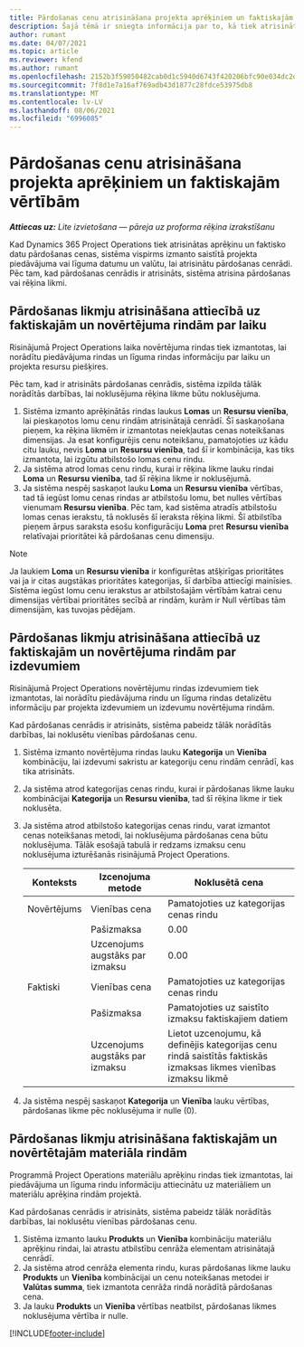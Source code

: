 ```yaml
---
title: Pārdošanas cenu atrisināšana projekta aprēķiniem un faktiskajām vērtībām
description: Šajā tēmā ir sniegta informācija par to, kā tiek atrisināti projekta pārdošanas aprēķini un faktiskās vērtības.
author: rumant
ms.date: 04/07/2021
ms.topic: article
ms.reviewer: kfend
ms.author: rumant
ms.openlocfilehash: 2152b3f59050482cab0d1c5940d6743f420206bfc90e034dc2d754df8bd513a5
ms.sourcegitcommit: 7f8d1e7a16af769adb43d1877c28fdce53975db8
ms.translationtype: MT
ms.contentlocale: lv-LV
ms.lasthandoff: 08/06/2021
ms.locfileid: "6996085"
---
```

# <a name="resolve-sales-prices-for-project-estimates-and-actuals"></a>Pārdošanas cenu atrisināšana projekta aprēķiniem un faktiskajām vērtībām

_**Attiecas uz:** Lite izvietošana — pāreja uz proforma rēķina izrakstīšanu_

Kad Dynamics 365 Project Operations tiek atrisinātas aprēķinu un faktisko datu pārdošanas cenas, sistēma vispirms izmanto saistītā projekta piedāvājuma vai līguma datumu un valūtu, lai atrisinātu pārdošanas cenrādi. Pēc tam, kad pārdošanas cenrādis ir atrisināts, sistēma atrisina pārdošanas vai rēķina likmi.

## <a name="resolve-sales-rates-on-actual-and-estimate-lines-for-time"></a>Pārdošanas likmju atrisināšana attiecībā uz faktiskajām un novērtējuma rindām par laiku

Risinājumā Project Operations laika novērtējuma rindas tiek izmantotas, lai norādītu piedāvājuma rindas un līguma rindas informāciju par laiku un projekta resursu piešķires.

Pēc tam, kad ir atrisināts pārdošanas cenrādis, sistēma izpilda tālāk norādītās darbības, lai noklusējuma rēķina likme būtu noklusējuma.

1. Sistēma izmanto aprēķinātās rindas laukus **Lomas** un **Resursu vienība**, lai pieskaņotos lomu cenu rindām atrisinātajā cenrādī. Šī saskaņošana pieņem, ka rēķina likmēm ir izmantotas neiekļautas cenas noteikšanas dimensijas. Ja esat konfigurējis cenu noteikšanu, pamatojoties uz kādu citu lauku, nevis **Loma** un **Resursu vienība**, tad šī ir kombinācija, kas tiks izmantota, lai izgūtu atbilstošo lomas cenu rindu.
2. Ja sistēma atrod lomas cenu rindu, kurai ir rēķina likme lauku rindai **Loma** un **Resursu vienība**, tad šī rēķina likme ir noklusējumā.
3. Ja sistēma nespēj saskaņot lauku **Loma** un **Resursu vienība** vērtības, tad tā iegūst lomu cenas rindas ar atbilstošu lomu, bet nulles vērtības vienumam **Resursu vienība**. Pēc tam, kad sistēma atradīs atbilstošu lomas cenas ierakstu, tā noklusēs šī ieraksta rēķina likmi. Šī atbilstība pieņem ārpus saraksta esošu konfigurāciju **Loma** pret **Resursu vienība** relatīvajai prioritātei kā pārdošanas cenu dimensiju.

> [!NOTE]
> Ja laukiem **Loma** un **Resursu vienība** ir konfigurētas atšķirīgas prioritātes vai ja ir citas augstākas prioritātes kategorijas, šī darbība attiecīgi mainīsies. Sistēma iegūst lomu cenu ierakstus ar atbilstošajām vērtībām katrai cenu dimensijas vērtībai prioritātes secībā ar rindām, kurām ir Null vērtības tām dimensijām, kas tuvojas pēdējam.

## <a name="resolve-sales-rates-on-actual-and-estimate-lines-for-expense"></a>Pārdošanas likmju atrisināšana attiecībā uz faktiskajām un novērtējuma rindām par izdevumiem

Risinājumā Project Operations novērtējumu rindas izdevumiem tiek izmantotas, lai norādītu piedāvājuma rindu un līguma rindas detalizētu informāciju par projekta izdevumiem un izdevumu novērtējuma rindām.

Kad pārdošanas cenrādis ir atrisināts, sistēma pabeidz tālāk norādītās darbības, lai noklusētu vienības pārdošanas cenu.

1. Sistēma izmanto novērtējuma rindas lauku **Kategorija** un **Vienība** kombināciju, lai izdevumi sakristu ar kategoriju cenu rindām cenrādī, kas tika atrisināts.
2. Ja sistēma atrod kategorijas cenas rindu, kurai ir pārdošanas likme lauku kombinācijai **Kategorija** un **Resursu vienība**, tad šī rēķina likme ir tiek noklusēta.
3. Ja sistēma atrod atbilstošo kategorijas cenas rindu, varat izmantot cenas noteikšanas metodi, lai noklusējuma pārdošanas cena būtu noklusējuma. Tālāk esošajā tabulā ir redzams izmaksu cenu noklusējuma izturēšanās risinājumā Project Operations.

    | Konteksts | Izcenojuma metode | Noklusētā cena |
    | --- | --- | --- |
    | Novērtējums | Vienības cena | Pamatojoties uz kategorijas cenas rindu |
    | &nbsp; | Pašizmaksa | 0.00 |
    | &nbsp; | Uzcenojums augstāks par izmaksu | 0.00 |
    | Faktiski | Vienības cena | Pamatojoties uz kategorijas cenas rindu |
    | &nbsp; | Pašizmaksa | Pamatojoties uz saistīto izmaksu faktiskajiem datiem |
    | &nbsp; | Uzcenojums augstāks par izmaksu | Lietot uzcenojumu, kā definējis kategorijas cenu rindā saistītās faktiskās izmaksas likmes vienības izmaksu likmē |

4. Ja sistēma nespēj saskaņot **Kategorija** un **Vienība** lauku vērtības, pārdošanas likme pēc noklusējuma ir nulle (0).

## <a name="resolving-sales-rates-on-actual-and-estimate-lines-for-material"></a>Pārdošanas likmju atrisināšana faktiskajām un novērtētajām materiāla rindām

Programmā Project Operations materiālu aprēķinu rindas tiek izmantotas, lai piedāvājuma un līguma rindu informāciju attiecinātu uz materiāliem un materiālu aprēķina rindām projektā.

Kad pārdošanas cenrādis ir atrisināts, sistēma pabeidz tālāk norādītās darbības, lai noklusētu vienības pārdošanas cenu.

1. Sistēma izmanto lauku **Produkts** un **Vienība** kombināciju materiālu aprēķinu rindai, lai atrastu atbilstību cenrāža elementam atrisinātajā cenrādī.
2. Ja sistēma atrod cenrāža elementa rindu, kuras pārdošanas likme lauku **Produkts** un **Vienība** kombinācijai un cenu noteikšanas metodei ir **Valūtas summa**, tiek izmantota cenrāža rindā norādītā pārdošanas cena.
3. Ja lauku **Produkts** un **Vienība** vērtības neatbilst, pārdošanas likmes noklusējuma vērtība ir nulle.

[!INCLUDE[footer-include](../../includes/footer-banner.md)]
